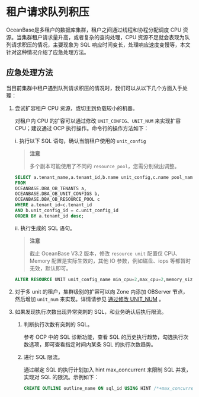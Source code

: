 租户请求队列积压
=============================

OceanBase是多租户的数据库集群，租户之间通过线程和协程分配调度 CPU 资源。当集群租户请求量升高，或者复杂的查询处理，CPU 资源不足就会表现为队列请求积压的情况，主要现象为 SQL 响应时间变长，处理响应速度变慢等，本文针对这种情况介绍了应急处理方法。

应急处理方法
---------------------------

当目前集群中租户遇到队列请求积压的情况时，我们可以从以下几个方面入手处理：

1. 尝试扩容租户 CPU 资源，或切主到负载较小的机器。

   对租户内 CPU 的扩容可以通过修改 `UNIT_CONFIG`、`UNIT_NUM` 来实现扩容 CPU；建议通过 OCP 执行操作。命令行的操作方法如下：

   i. 执行以下 SQL 语句，确认当前租户使用的 `unit_config`

   >**注意**
   >
   >多个副本可能使用了不同的 `resource_pool`，您需分别做出调整。

   ```sql
   SELECT a.tenant_name,a.tenant_id,b.name unit_config,c.name pool_name,b.max_cpu,b.min_cpu
   FROM
   OCEANBASE.DBA_OB_TENANTS a,
   OCEANBASE.DBA_OB_UNIT_CONFIGS b,
   OCEANBASE.DBA_OB_RESOURCE_POOL c
   WHERE a.tenant_id=c.tenant_id
   AND b.unit_config_id = c.unit_config_id
   ORDER BY a.tenant_id desc;
   ```

   ii. 执行生成的 SQL 语句。

   >**注意**
   >
   >截止 OceanBase V3.2 版本，修改 `resource unit` 配置仅 CPU、Memory 配置是实际生效的，其他 IO 参数，例如磁盘、iops 等都暂时无效，默认即可。

   ```sql
   ALTER RESOURCE UNIT unit_config_name min_cpu=2,max_cpu=2,memory_size ='2G',max_iops=10000,min_iops=10000;
   ```

2. 对于多 unit 的租户，集群级别的扩容可以向 Zone 内添加 OBServer 节点，然后增加 `unit_num` 来实现。详情请参见 [通过修改 UNIT_NUM]() 。

3. 如果发现执行次数出现异常突刺的 SQL，和业务确认后执行限流。

   1. 判断执行次数有突刺的 SQL。

      参考 OCP 中的 SQL 诊断功能，查看 SQL 的历史执行趋势，勾选执行次数选项，即可查看指定时间内某条 SQL 的执行次数趋势。

   2. 进行 SQL 限流。

      通过绑定 SQL 的执行计划加入 hint max_concurrent 来限制 SQL 并发，实现对 SQL 的限流。示例如下：

      ```sql
      CREATE OUTLINE outline_name ON sql_id USING HINT /*+max_concurrent(1)*/;
      ```
